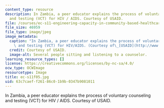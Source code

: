 ```yaml
---
content_type: resource
description: In Zambia, a peer educator explains the process of voluntary counseling
  and testing (VCT) for HIV / AIDS. Courtesy of USAID.
file: /courses/ec-s11-engineering-capacity-in-community-based-healthcare-fall-2005/63c7caeff26186c01b9b0347b9081011_ec-s11f05.jpg
file_size: 46959
file_type: image/jpeg
image_metadata:
  caption: "In Zambia, a peer educator explains the process of voluntary counseling\
    \ and testing (VCT) for HIV/AIDS. (Courtesy of\_[USAID](http://www.usaid.gov/).)"
  credit: Courtesy of USAID.
  image-alt: Several people sitting and listening to a counselor.
learning_resource_types: []
license: https://creativecommons.org/licenses/by-nc-sa/4.0/
ocw_type: OCWImage
resourcetype: Image
title: ec-s11f05.jpg
uid: 63c7caef-f261-86c0-1b9b-0347b9081011
---
```

In Zambia, a peer educator explains the process of voluntary counseling and testing (VCT) for HIV / AIDS. Courtesy of USAID.